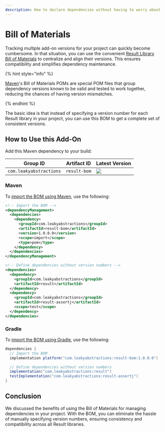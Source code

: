 ```yaml
---
description: How to declare dependencies without having to worry about version numbers
---
```


# Bill of Materials

Tracking multiple add-on versions for your project can quickly become cumbersome. In that situation, you can use the
convenient [Result Library Bill of Materials][RESULT_BOM] to centralize and align their versions. This ensures
compatibility and simplifies dependency maintenance.

{% hint style="info" %}

[Maven][MAVEN]'s Bill of Materials POMs are special POM files that group dependency versions known to be valid and
tested to work together, reducing the chances of having version mismatches.

{% endhint %}

The basic idea is that instead of specifying a version number for each Result library in your project, you can use this
BOM to get a complete set of consistent versions.


## How to Use this Add-On

Add this Maven dependency to your build:

| Group ID                | Artifact ID  | Latest Version |
|-------------------------|--------------|----------------|
| `com.leakyabstractions` | `result-bom` | ![][LATEST]    |


### Maven

To [import the BOM using Maven][MAVEN_IMPORT], use the following:

```xml
<!-- Import the BOM -->
<dependencyManagement>
  <dependencies>
    <dependency>
      <groupId>com.leakyabstractions</groupId>
      <artifactId>result-bom</artifactId>
      <version>1.0.0.0</version>
      <scope>import</scope>
      <type>pom</type>
    </dependency>   
  </dependencies>
</dependencyManagement>

<!-- Define dependencies without version numbers -->
<dependencies>
  <dependency>
    <groupId>com.leakyabstractions</groupId>
    <artifactId>result</artifactId>
  </dependency>
  <dependency>
    <groupId>com.leakyabstractions</groupId>
    <artifactId>result-assertj</artifactId>
    <scope>test</scope>
  </dependency>
</dependencies>
```


### Gradle

To [import the BOM using Gradle][GRADLE_IMPORT], use the following:

```groovy
dependencies {
  // Import the BOM
  implementation platform("com.leakyabstractions:result-bom:1.0.0.0")

  // Define dependencies without version numbers
  implementation("com.leakyabstractions:result")
  testImplementation("com.leakyabstractions:result-assertj")
}
```


## Conclusion

We discussed the benefits of using the Bill of Materials for managing dependencies in your project. With the BOM, you
can eliminate the hassle of manually specifying version numbers, ensuring consistency and compatibility across all
Result libraries.


[GRADLE_IMPORT]:                https://docs.gradle.org/current/userguide/platforms.html#sub:bom_import
[LATEST]:                       https://img.shields.io/endpoint?url=https://dev.leakyabstractions.com/result-bom/latest.json
[MAVEN]:                        https://maven.apache.org/
[MAVEN_IMPORT]:                 https://maven.apache.org/guides/introduction/introduction-to-dependency-mechanism.html#bill-of-materials-bom-poms
[RESULT_BOM]:                   https://github.com/LeakyAbstractions/result-bom
